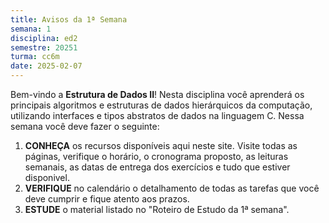 ```yaml
---
title: Avisos da 1ª Semana
semana: 1
disciplina: ed2
semestre: 20251
turma: cc6m
date: 2025-02-07
---
```


Bem-vindo a  **Estrutura de Dados II**! Nesta disciplina você aprenderá
os principais algoritmos e estruturas de dados hierárquicos da computação,
utilizando interfaces e tipos abstratos de dados na linguagem C.
Nessa semana você deve fazer o seguinte:

1. **CONHEÇA** os recursos disponíveis aqui neste site. Visite
   todas as páginas, verifique o horário, o cronograma proposto, as leituras
   semanais, as datas de entrega dos exercícios e tudo que estiver disponivel.
1. **VERIFIQUE** no calendário o detalhamento de todas as tarefas que você
   deve cumprir e fique atento aos prazos.
1. **ESTUDE** o material listado no "Roteiro de Estudo da 1ª semana".
